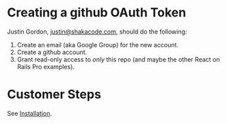# Creating a github OAuth Token

Justin Gordon, justin@shakacode.com, should do the following:

1. Create an email (aka Google Group) for the new account.
2. Create a github account.
3. Grant read-only access to *only* this repo (and maybe the other React on Rails Pro examples).

# Customer Steps
See [Installation](../installation.md).

